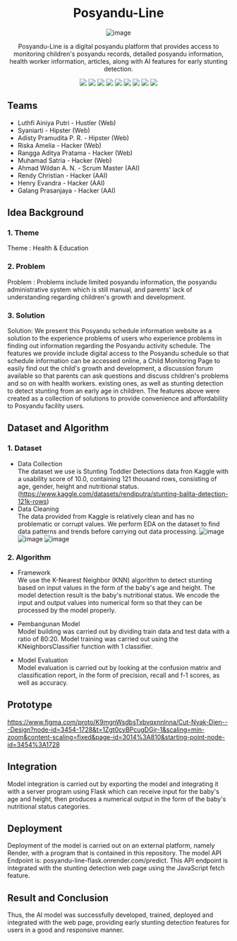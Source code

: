 <h1 align="center"> Posyandu-Line </h1>

<div align="center">

![image](https://github.com/rendychristiann/posyandu-line-AI/assets/78911479/6b737cee-5078-40a5-83a3-81408464e8d3)

</div>

<p align="center"> 
Posyandu-Line is a digital posyandu platform that provides access to monitoring children's posyandu records, detailed posyandu information, health worker information, articles, along with AI features for early stunting detection.
</p>

<div align="center">
    <!-- Your badges here -->
    <img src="https://img.shields.io/badge/python-3670A0?style=for-the-badge&logo=python&logoColor=ffdd54">
    <img src="https://img.shields.io/badge/jupyter-%23FA0F00.svg?style=for-the-badge&logo=jupyter&logoColor=white">
    <img src="https://img.shields.io/badge/flask-%23000.svg?style=for-the-badge&logo=flask&logoColor=white">
    <img src="https://img.shields.io/badge/Keras-%23D00000.svg?style=for-the-badge&logo=Keras&logoColor=white">
    <img src="https://img.shields.io/badge/scikit--learn-%23F7931E.svg?style=for-the-badge&logo=scikit-learn&logoColor=white">
    <img src="https://img.shields.io/badge/pandas-%23150458.svg?style=for-the-badge&logo=pandas&logoColor=white">
    <img src="https://img.shields.io/badge/numpy-%23013243.svg?style=for-the-badge&logo=numpy&logoColor=white">
    <img src="https://img.shields.io/badge/react-%2320232a.svg?style=for-the-badge&logo=react&logoColor=%2361DAFB">
    <img src="https://img.shields.io/badge/tailwindcss-%2338B2AC.svg?style=for-the-badge&logo=tailwind-css&logoColor=white">
</div>

## Teams

- Luthfi Ainiya Putri - Hustler (Web)
- Syaniarti - Hipster (Web)
- Adisty Pramudita P. R. - Hipster (Web)
- Riska Amelia - Hacker (Web)
- Rangga Aditya Pratama - Hacker (Web)
- Muhamad Satria - Hacker (Web)
- Ahmad Wildan A. N. - Scrum Master (AAI)
- Rendy Christian - Hacker (AAI)
- Henry Evandra - Hacker (AAI)
- Galang Prasanjaya - Hacker (AAI)

## Idea Background

### 1. Theme
Theme : Health & Education

### 2. Problem
Problem : Problems include limited posyandu information, the posyandu administrative system which is still manual, and parents' lack of understanding regarding children's growth and development.

### 3. Solution
Solution: We present this Posyandu schedule information website as a solution to the experience problems of users who experience problems in finding out information regarding the Posyandu activity schedule. The features we provide include digital access to the Posyandu schedule so that schedule information can be accessed online, a Child Monitoring Page to easily find out the child's growth and development, a discussion forum available so that parents can ask questions and discuss children's problems and so on with health workers. existing ones, as well as stunting detection to detect stunting from an early age in children. The features above were created as a collection of solutions to provide convenience and affordability to Posyandu facility users.

## Dataset and Algorithm

### 1. Dataset
- Data Collection <br />
The dataset we use is Stunting Toddler Detections data fron Kaggle with a usability score of 10.0, containing 121 thousand rows, consisting of age, gender, height and nutritional status. (https://www.kaggle.com/datasets/rendiputra/stunting-balita-detection-121k-rows)
- Data Cleaning <br />
The data provided from Kaggle is relatively clean and has no problematic or corrupt values. We perform EDA on the dataset to find data patterns and trends before carrying out data processing.
![image](https://github.com/rendychristiann/posyandu-line-AI/assets/78911479/bf45607f-f530-4dfb-8db1-e4f28a8ec2f8)
![image](https://github.com/rendychristiann/posyandu-line-AI/assets/78911479/e714c6de-6100-4e01-bc8a-b6019ca059ad)
![image](https://github.com/rendychristiann/posyandu-line-AI/assets/78911479/d2501c75-f203-478e-8a02-d05d5aa59971)

### 2. Algorithm

- Framework <br />
We use the K-Nearest Neighbor (KNN) algorithm to detect stunting based on input values ​​in the form of the baby's age and height. The model detection result is the baby's nutritional status. We encode the input and output values ​​into numerical form so that they can be processed by the model properly.

- Pembangunan Model <br />
Model building was carried out by dividing train data and test data with a ratio of 80:20. Model training was carried out using the KNeighborsClassifier function with 1 classifier.

- Model Evaluation <br />
Model evaluation is carried out by looking at the confusion matrix and classification report, in the form of precision, recall and f-1 scores, as well as accuracy.

## Prototype
https://www.figma.com/proto/K9mgnWsdbsTxbvqxnnlnna/Cut-Nyak-Dien---Design?node-id=3454-1728&t=1Zgt0cvBPcugDGjr-1&scaling=min-zoom&content-scaling=fixed&page-id=3014%3A810&starting-point-node-id=3454%3A1728

## Integration
Model integration is carried out by exporting the model and integrating it with a server program using Flask which can receive input for the baby's age and height, then produces a numerical output in the form of the baby's nutritional status categories.

## Deployment
Deployment of the model is carried out on an external platform, namely Render, with a program that is contained in this repository. The model API Endpoint is: posyandu-line-flask.onrender.com/predict. This API endpoint is integrated with the stunting detection web page using the JavaScript fetch feature.

## Result and Conclusion
Thus, the AI ​​model was successfully developed, trained, deployed and integrated with the web page, providing early stunting detection features for users in a good and responsive manner.
